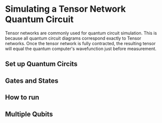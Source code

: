 # Simulating a Tensor Network Quantum Circuit

Tensor networks are commonly used for quantum circuit simulation. This is because all quantum circuit diagrams correspond exactly to Tensor networks. Once the tensor network is fully contracted, the resulting tensor will equal the quantum computer's wavefunction just before measurement. 
## Set up Quantum Circits

## Gates and States

## How to run 

## Multiple Qubits

